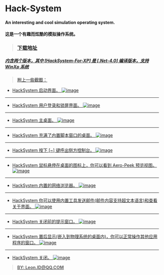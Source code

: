 # Hack-System

#### An interesting and cool simulation operating system.
#### 这是一个有趣而炫酷的模拟操作系统。

> ### __[<u>下载地址<u/>](https://github.com/CuteLeon/FileRepository/tree/master/HackSystem-Execute)__

##### 内含两个版本，其中 [HackSystem-For-XP] 是 [.Net-4.0] 编译版本，支持 WinXp 系统

> __附上一些截图：__

* HackSystem 启动界面。
![image](./Screenshot/thumb/CuteLeon.Hack-System.S01.jpg)
***
* HackSystem 用户登录和锁屏界面。
![image](./Screenshot/thumb/CuteLeon.Hack-System.S02.jpg)
***
* HackSystem 主桌面。
![image](./Screenshot/thumb/CuteLeon.Hack-System.S03.jpg)
***
* HackSystem 充满了内置脚本窗口的桌面。
![image](./Screenshot/thumb/CuteLeon.Hack-System.S04.jpg)
***
* HackSystem 按下 [~] 键呼出侧方控制台。
![image](./Screenshot/thumb/CuteLeon.Hack-System.S05.jpg)
***
* HackSystem 鼠标悬停在桌面的图标上，你可以看到 Aero-Peek 预览视图。
![image](./Screenshot/thumb/CuteLeon.Hack-System.S06.jpg)
***
* HackSystem 内置的网络浏览器。
![image](./Screenshot/thumb/CuteLeon.Hack-System.S07.jpg)
***
* HackSystem 你可以使用内置工具发送邮件(邮件内容支持超文本语言)和查看关于界面。
![image](./Screenshot/thumb/CuteLeon.Hack-System.S08.jpg)
***
* HackSystem 关闭前的提示窗口。
![image](./Screenshot/thumb/CuteLeon.Hack-System.S09.jpg)
***
* HackSystem 置后显示(嵌入到物理系统的桌面内)，你可以正常操作其他应用程序的窗口。
![image](./Screenshot/thumb/CuteLeon.Hack-System.S10.jpg)
***
* HackSystem 关闭。
![image](./Screenshot/thumb/CuteLeon.Hack-System.S11.jpg)

> __BY: Leon.ID@QQ.COM__
